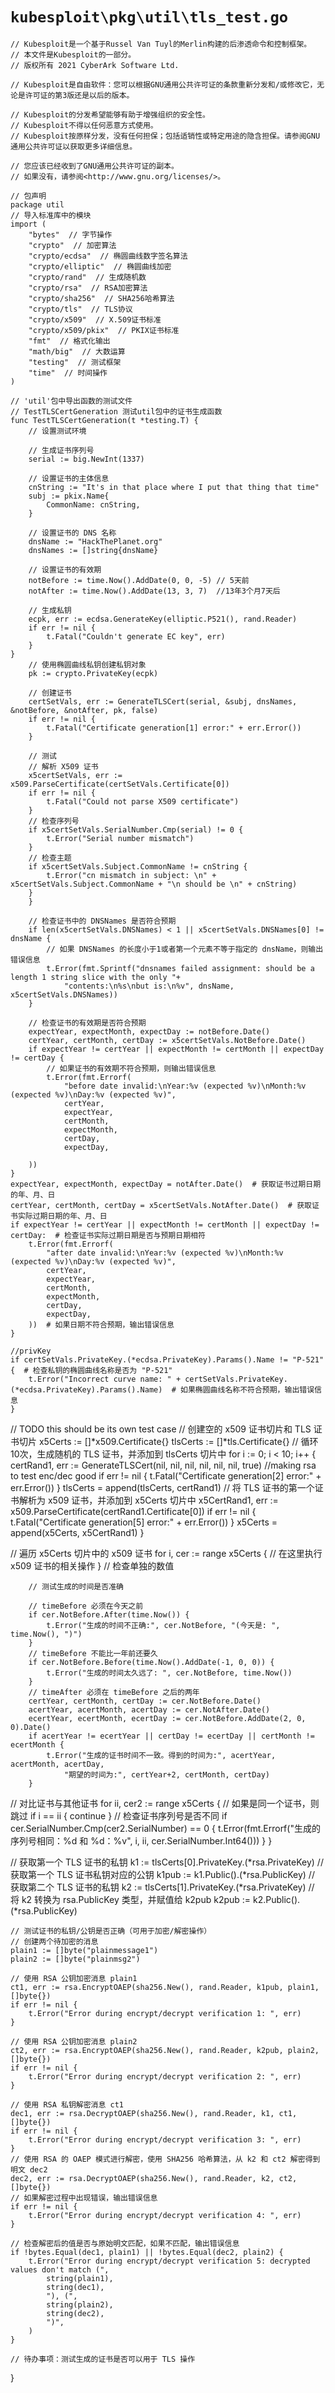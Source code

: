 # `kubesploit\pkg\util\tls_test.go`

```
// Kubesploit是一个基于Russel Van Tuyl的Merlin构建的后渗透命令和控制框架。
// 本文件是Kubesploit的一部分。
// 版权所有 2021 CyberArk Software Ltd.

// Kubesploit是自由软件：您可以根据GNU通用公共许可证的条款重新分发和/或修改它，无论是许可证的第3版还是以后的版本。

// Kubesploit的分发希望能够有助于增强组织的安全性。
// Kubesploit不得以任何恶意方式使用。
// Kubesploit按原样分发，没有任何担保；包括适销性或特定用途的隐含担保。请参阅GNU通用公共许可证以获取更多详细信息。

// 您应该已经收到了GNU通用公共许可证的副本。
// 如果没有，请参阅<http://www.gnu.org/licenses/>。

// 包声明
package util
// 导入标准库中的模块
import (
	"bytes"  // 字节操作
	"crypto"  // 加密算法
	"crypto/ecdsa"  // 椭圆曲线数字签名算法
	"crypto/elliptic"  // 椭圆曲线加密
	"crypto/rand"  // 生成随机数
	"crypto/rsa"  // RSA加密算法
	"crypto/sha256"  // SHA256哈希算法
	"crypto/tls"  // TLS协议
	"crypto/x509"  // X.509证书标准
	"crypto/x509/pkix"  // PKIX证书标准
	"fmt"  // 格式化输出
	"math/big"  // 大数运算
	"testing"  // 测试框架
	"time"  // 时间操作
)

// 'util'包中导出函数的测试文件
// TestTLSCertGeneration 测试util包中的证书生成函数
func TestTLSCertGeneration(t *testing.T) {
	// 设置测试环境

	// 生成证书序列号
	serial := big.NewInt(1337)

	// 设置证书的主体信息
	cnString := "It's in that place where I put that thing that time"
	subj := pkix.Name{
		CommonName: cnString,
	}

	// 设置证书的 DNS 名称
	dnsName := "HackThePlanet.org"
	dnsNames := []string{dnsName}

	// 设置证书的有效期
	notBefore := time.Now().AddDate(0, 0, -5) // 5天前
	notAfter := time.Now().AddDate(13, 3, 7)  //13年3个月7天后

	// 生成私钥
	ecpk, err := ecdsa.GenerateKey(elliptic.P521(), rand.Reader)
	if err != nil {
		t.Fatal("Couldn't generate EC key", err)
	}
}
	// 使用椭圆曲线私钥创建私钥对象
	pk := crypto.PrivateKey(ecpk)

	// 创建证书
	certSetVals, err := GenerateTLSCert(serial, &subj, dnsNames, &notBefore, &notAfter, pk, false)
	if err != nil {
		t.Fatal("Certificate generation[1] error:" + err.Error())
	}

	// 测试
	// 解析 X509 证书
	x5certSetVals, err := x509.ParseCertificate(certSetVals.Certificate[0])
	if err != nil {
		t.Fatal("Could not parse X509 certificate")
	}
	// 检查序列号
	if x5certSetVals.SerialNumber.Cmp(serial) != 0 {
		t.Error("Serial number mismatch")
	}
	// 检查主题
	if x5certSetVals.Subject.CommonName != cnString {
		t.Error("cn mismatch in subject: \n" + x5certSetVals.Subject.CommonName + "\n should be \n" + cnString)
	}
	}

	// 检查证书中的 DNSNames 是否符合预期
	if len(x5certSetVals.DNSNames) < 1 || x5certSetVals.DNSNames[0] != dnsName {
		// 如果 DNSNames 的长度小于1或者第一个元素不等于指定的 dnsName，则输出错误信息
		t.Error(fmt.Sprintf("dnsnames failed assignment: should be a length 1 string slice with the only "+
			"contents:\n%s\nbut is:\n%v", dnsName, x5certSetVals.DNSNames))
	}

	// 检查证书的有效期是否符合预期
	expectYear, expectMonth, expectDay := notBefore.Date()
	certYear, certMonth, certDay := x5certSetVals.NotBefore.Date()
	if expectYear != certYear || expectMonth != certMonth || expectDay != certDay {
		// 如果证书的有效期不符合预期，则输出错误信息
		t.Error(fmt.Errorf(
			"before date invalid:\nYear:%v (expected %v)\nMonth:%v (expected %v)\nDay:%v (expected %v)",
			certYear,
			expectYear,
			certMonth,
			expectMonth,
			certDay,
			expectDay,
```

		))
	}
	expectYear, expectMonth, expectDay = notAfter.Date()  # 获取证书过期日期的年、月、日
	certYear, certMonth, certDay = x5certSetVals.NotAfter.Date()  # 获取证书实际过期日期的年、月、日
	if expectYear != certYear || expectMonth != certMonth || expectDay != certDay:  # 检查证书实际过期日期是否与预期日期相符
		t.Error(fmt.Errorf(
			"after date invalid:\nYear:%v (expected %v)\nMonth:%v (expected %v)\nDay:%v (expected %v)",
			certYear,
			expectYear,
			certMonth,
			expectMonth,
			certDay,
			expectDay,
		))  # 如果日期不符合预期，输出错误信息
	}

	//privKey
	if certSetVals.PrivateKey.(*ecdsa.PrivateKey).Params().Name != "P-521" {  # 检查私钥的椭圆曲线名称是否为 "P-521"
		t.Error("Incorrect curve name: " + certSetVals.PrivateKey.(*ecdsa.PrivateKey).Params().Name)  # 如果椭圆曲线名称不符合预期，输出错误信息
	}
// TODO this should be its own test case
// 创建空的 x509 证书切片和 TLS 证书切片
x5Certs := []*x509.Certificate{}
tlsCerts := []*tls.Certificate{}
// 循环10次，生成随机的 TLS 证书，并添加到 tlsCerts 切片中
for i := 0; i < 10; i++ {
    certRand1, err := GenerateTLSCert(nil, nil, nil, nil, nil, nil, true) //making rsa to test enc/dec good
    if err != nil {
        t.Fatal("Certificate generation[2] error:" + err.Error())
    }
    tlsCerts = append(tlsCerts, certRand1)
    // 将 TLS 证书的第一个证书解析为 x509 证书，并添加到 x5Certs 切片中
    x5CertRand1, err := x509.ParseCertificate(certRand1.Certificate[0])
    if err != nil {
        t.Fatal("Certificate generation[5] error:" + err.Error())
    }
    x5Certs = append(x5Certs, x5CertRand1)
}

// 遍历 x5Certs 切片中的 x509 证书
for i, cer := range x5Certs {
    // 在这里执行 x509 证书的相关操作
}
		// 检查单独的数值

		// 测试生成的时间是否准确

		// timeBefore 必须在今天之前
		if cer.NotBefore.After(time.Now()) {
			t.Error("生成的时间不正确:", cer.NotBefore, "(今天是: ", time.Now(), ")")
		}
		// timeBefore 不能比一年前还要久
		if cer.NotBefore.Before(time.Now().AddDate(-1, 0, 0)) {
			t.Error("生成的时间太久远了: ", cer.NotBefore, time.Now())
		}
		// timeAfter 必须在 timeBefore 之后的两年
		certYear, certMonth, certDay := cer.NotBefore.Date()
		acertYear, acertMonth, acertDay := cer.NotAfter.Date()
		ecertYear, ecertMonth, ecertDay := cer.NotBefore.AddDate(2, 0, 0).Date()
		if acertYear != ecertYear || certDay != ecertDay || certMonth != ecertMonth {
			t.Error("生成的证书时间不一致。得到的时间为:", acertYear, acertMonth, acertDay,
				"期望的时间为:", certYear+2, certMonth, certDay)
		}
// 对比证书与其他证书
for ii, cer2 := range x5Certs {
    // 如果是同一个证书，则跳过
    if i == ii {
        continue
    }
    // 检查证书序列号是否不同
    if cer.SerialNumber.Cmp(cer2.SerialNumber) == 0 {
        t.Error(fmt.Errorf("生成的序列号相同：%d 和 %d：%v",
            i,
            ii,
            cer.SerialNumber.Int64()))
    }
}

// 获取第一个 TLS 证书的私钥
k1 := tlsCerts[0].PrivateKey.(*rsa.PrivateKey)
// 获取第一个 TLS 证书私钥对应的公钥
k1pub := k1.Public().(*rsa.PublicKey)
// 获取第二个 TLS 证书的私钥
k2 := tlsCerts[1].PrivateKey.(*rsa.PrivateKey)
	// 将 k2 转换为 rsa.PublicKey 类型，并赋值给 k2pub
	k2pub := k2.Public().(*rsa.PublicKey)

	// 测试证书的私钥/公钥是否正确（可用于加密/解密操作）
	// 创建两个待加密的消息
	plain1 := []byte("plainmessage1")
	plain2 := []byte("plainmsg2")

	// 使用 RSA 公钥加密消息 plain1
	ct1, err := rsa.EncryptOAEP(sha256.New(), rand.Reader, k1pub, plain1, []byte{})
	if err != nil {
		t.Error("Error during encrypt/decrypt verification 1: ", err)
	}

	// 使用 RSA 公钥加密消息 plain2
	ct2, err := rsa.EncryptOAEP(sha256.New(), rand.Reader, k2pub, plain2, []byte{})
	if err != nil {
		t.Error("Error during encrypt/decrypt verification 2: ", err)
	}

	// 使用 RSA 私钥解密消息 ct1
	dec1, err := rsa.DecryptOAEP(sha256.New(), rand.Reader, k1, ct1, []byte{})
	if err != nil {
		t.Error("Error during encrypt/decrypt verification 3: ", err)
	}
	// 使用 RSA 的 OAEP 模式进行解密，使用 SHA256 哈希算法，从 k2 和 ct2 解密得到明文 dec2
	dec2, err := rsa.DecryptOAEP(sha256.New(), rand.Reader, k2, ct2, []byte{})
	// 如果解密过程中出现错误，输出错误信息
	if err != nil {
		t.Error("Error during encrypt/decrypt verification 4: ", err)
	}

	// 检查解密后的值是否与原始明文匹配，如果不匹配，输出错误信息
	if !bytes.Equal(dec1, plain1) || !bytes.Equal(dec2, plain2) {
		t.Error("Error during encrypt/decrypt verification 5: decrypted values don't match (",
			string(plain1),
			string(dec1),
			"), (",
			string(plain2),
			string(dec2),
			")",
		)
	}

	// 待办事项：测试生成的证书是否可以用于 TLS 操作
}
```